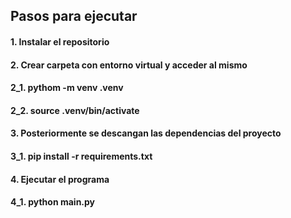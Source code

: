## Pasos para ejecutar
#### 1. Instalar el repositorio
#### 2. Crear carpeta con entorno virtual y acceder al mismo
#### 2_1. pythom -m venv .venv  
#### 2_2. source .venv/bin/activate
#### 3. Posteriormente se descangan las dependencias del proyecto
#### 3_1. pip install -r requirements.txt
#### 4. Ejecutar el programa
#### 4_1. python main.py
